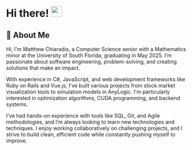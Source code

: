 # Hi there! <img src="https://media.giphy.com/media/hvRJCLFzcasrR4ia7z/giphy.gif" width="29px" height="29px">

## 🚀 About Me

Hi, I'm Matthew Chiaradio, a Computer Science senior with a Mathematics minor at the University of South Florida, graduating in May 2025. I’m passionate about software engineering, problem-solving, and creating solutions that make an impact.

With experience in C#, JavaScript, and web development frameworks like Ruby on Rails and Vue.js, I've built various projects from stock market visualization tools to simulation models in AnyLogic. I'm particularly interested in optimization algorithms, CUDA programming, and backend systems.

I’ve had hands-on experience with tools like SQL, Git, and Agile methodologies, and I’m always looking to learn new technologies and techniques. I enjoy working collaboratively on challenging projects, and I strive to build clean, efficient code while constantly pushing myself to improve.

